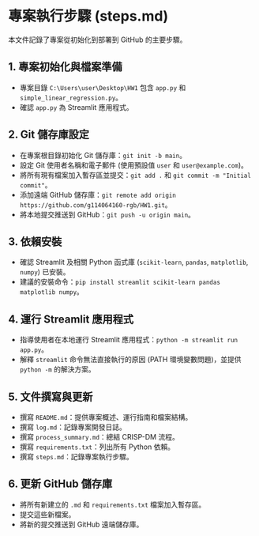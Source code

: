 # 專案執行步驟 (steps.md)

本文件記錄了專案從初始化到部署到 GitHub 的主要步驟。

## 1. 專案初始化與檔案準備
- 專案目錄 `C:\Users\user\Desktop\HW1` 包含 `app.py` 和 `simple_linear_regression.py`。
- 確認 `app.py` 為 Streamlit 應用程式。

## 2. Git 儲存庫設定
- 在專案根目錄初始化 Git 儲存庫：`git init -b main`。
- 設定 Git 使用者名稱和電子郵件 (使用預設值 `user` 和 `user@example.com`)。
- 將所有現有檔案加入暫存區並提交：`git add .` 和 `git commit -m "Initial commit"`。
- 添加遠端 GitHub 儲存庫：`git remote add origin https://github.com/g114064160-rgb/HW1.git`。
- 將本地提交推送到 GitHub：`git push -u origin main`。

## 3. 依賴安裝
- 確認 Streamlit 及相關 Python 函式庫 (`scikit-learn`, `pandas`, `matplotlib`, `numpy`) 已安裝。
- 建議的安裝命令：`pip install streamlit scikit-learn pandas matplotlib numpy`。

## 4. 運行 Streamlit 應用程式
- 指導使用者在本地運行 Streamlit 應用程式：`python -m streamlit run app.py`。
- 解釋 `streamlit` 命令無法直接執行的原因 (PATH 環境變數問題)，並提供 `python -m` 的解決方案。

## 5. 文件撰寫與更新
- 撰寫 `README.md`：提供專案概述、運行指南和檔案結構。
- 撰寫 `log.md`：記錄專案開發日誌。
- 撰寫 `process_summary.md`：總結 CRISP-DM 流程。
- 撰寫 `requirements.txt`：列出所有 Python 依賴。
- 撰寫 `steps.md`：記錄專案執行步驟。

## 6. 更新 GitHub 儲存庫
- 將所有新建立的 `.md` 和 `requirements.txt` 檔案加入暫存區。
- 提交這些新檔案。
- 將新的提交推送到 GitHub 遠端儲存庫。
